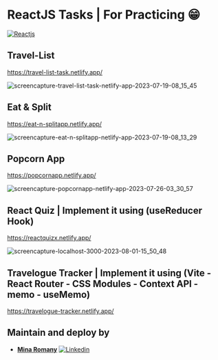 # ReactJS Tasks | For Practicing 😁

[![Reactjs](https://img.shields.io/badge/Reactjs-18.16.0-blue.svg)](https://github.com/facebook/react)

## Travel-List

https://travel-list-task.netlify.app/

![screencapture-travel-list-task-netlify-app-2023-07-19-08_15_45](https://github.com/MinaRomany53/ReactJS-Tasks/assets/84532337/da18e845-5157-4886-b250-0937c2637a17)

## Eat & Split

https://eat-n-splitapp.netlify.app/

![screencapture-eat-n-splitapp-netlify-app-2023-07-19-08_13_29](https://github.com/MinaRomany53/ReactJS-Tasks/assets/84532337/793b6b69-cd83-432d-b2e1-b44436379516)

## Popcorn App

https://popcornapp.netlify.app/

![screencapture-popcornapp-netlify-app-2023-07-26-03_30_57](https://github.com/MinaRomany53/ReactJS-Tasks/assets/84532337/ef9d1cdf-08ab-4b34-8aa6-c734b13d9b1f)

## React Quiz | Implement it using (useReducer Hook)

https://reactquizx.netlify.app/

![screencapture-localhost-3000-2023-08-01-15_50_48](https://github.com/MinaRomany53/ReactJS-Tasks/assets/84532337/194fb8ee-96e0-4400-bc50-740b05b3513b)

## Travelogue Tracker | Implement it using (Vite - React Router - CSS Modules - Context API - memo - useMemo)

https://travelogue-tracker.netlify.app/

## Maintain and deploy by

- [**Mina Romany**](https://github.com/MinaRomany53)
  [![Linkedin](https://img.shields.io/badge/-linkedin-grey?logo=linkedin)](https://www.linkedin.com/in/mina-romany-6828a4218/)

